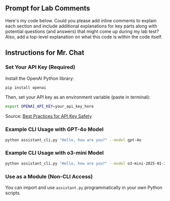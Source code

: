 ## Prompt for Lab Comments

Here's my code below. Could you please add inline comments to explain each section and include additional explanations for key parts along with potential questions (and answers) that might come up during my lab test? Also, add a top-level explanation on what this code is within the code itself.

## Instructions for Mr. Chat

### Set Your API Key (Required)

Install the OpenAI Python library:

```bash
pip install openai
```

Then, set your API key as an environment variable (paste in terminal):

```bash
export OPENAI_API_KEY=your_api_key_here
```

Source: [Best Practices for API Key Safety](https://help.openai.com/en/articles/5112595-best-practices-for-api-key-safety)

### Example CLI Usage with GPT-4o Model

```bash
python assistant_cli.py "Hello, how are you?" --model gpt-4o
```

### Example CLI Usage with o3-mini Model

```bash
python assistant_cli.py "Hello, how are you?" --model o3-mini-2025-01-31
```

### Use as a Module (Non-CLI Access)

You can import and use `assistant.py` programmatically in your own Python scripts.
